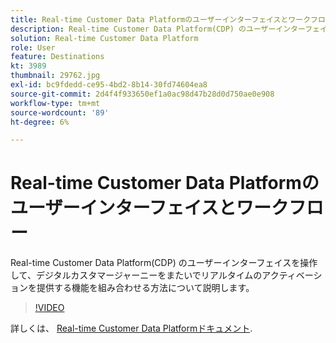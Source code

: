 ```yaml
---
title: Real-time Customer Data Platformのユーザーインターフェイスとワークフロー
description: Real-time Customer Data Platform(CDP) のユーザーインターフェイスを操作して、デジタルカスタマージャーニーをまたいでリアルタイムのアクティベーションを提供する機能を組み合わせる方法について説明します。
solution: Real-time Customer Data Platform
role: User
feature: Destinations
kt: 3989
thumbnail: 29762.jpg
exl-id: bc9fdedd-ce95-4bd2-8b14-30fd74604ea8
source-git-commit: 2d4f4f933650ef1a0ac98d47b28d0d750ae0e908
workflow-type: tm+mt
source-wordcount: '89'
ht-degree: 6%

---
```


# Real-time Customer Data Platformのユーザーインターフェイスとワークフロー

Real-time Customer Data Platform(CDP) のユーザーインターフェイスを操作して、デジタルカスタマージャーニーをまたいでリアルタイムのアクティベーションを提供する機能を組み合わせる方法について説明します。

>[!VIDEO](https://video.tv.adobe.com/v/29762?quality=12&learn=on)

詳しくは、 [Real-time Customer Data Platformドキュメント](https://experienceleague.adobe.com/docs/experience-platform/rtcdp/overview.html?lang=ja).
